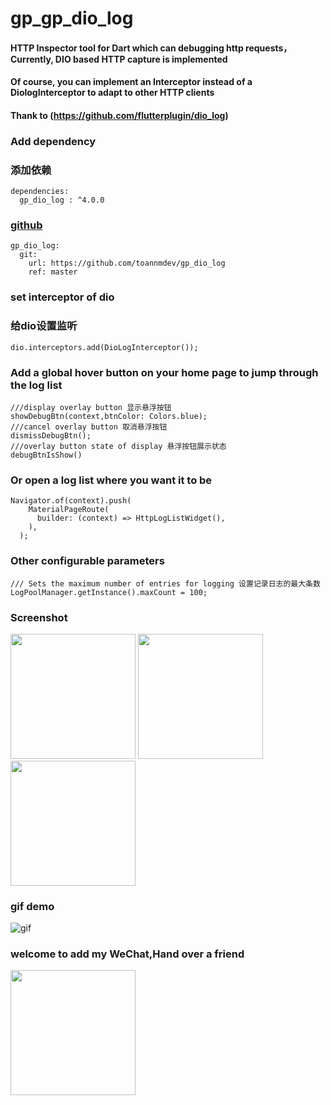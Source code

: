
# gp_gp_dio_log
#### HTTP Inspector tool for Dart which can debugging http requests，Currently, DIO based HTTP capture is implemented
#### Of course, you can implement an Interceptor instead of a DiologInterceptor to adapt to other HTTP clients
#### Thank to (https://github.com/flutterplugin/dio_log)

### Add dependency
### 添加依赖
```
dependencies: 
  gp_dio_log : ^4.0.0
```
### [github](https://github.com/toannmdev/gp_dio_log)
```
gp_dio_log:
  git:
    url: https://github.com/toannmdev/gp_dio_log
    ref: master
```
### set interceptor of dio
### 给dio设置监听
```
dio.interceptors.add(DioLogInterceptor());
```
### Add a global hover button on your home page to jump through the log list
```
///display overlay button 显示悬浮按钮
showDebugBtn(context,btnColor: Colors.blue);
///cancel overlay button 取消悬浮按钮
dismissDebugBtn();
///overlay button state of display 悬浮按钮展示状态
debugBtnIsShow()
```
### Or open a log list where you want it to be
``` 
Navigator.of(context).push(
    MaterialPageRoute(
      builder: (context) => HttpLogListWidget(),
    ),
  );  
```
### Other configurable parameters
```
/// Sets the maximum number of entries for logging 设置记录日志的最大条数
LogPoolManager.getInstance().maxCount = 100;
```

### Screenshot 
<img src="https://github.com/toannmdev/gp_dio_log/tree/master/images/log_list.jpg" width="200">      
<img src="https://github.com/toannmdev/gp_dio_log/tree/master/images/images/log_request.jpg" width="200">
<img src="https://github.com/toannmdev/gp_dio_log/tree/master/images/images/log_response.jpg" width="200">

### gif demo 
![gif](https://github.com/toannmdev/gp_dio_log/tree/master/images/images/gp_dio_log_example.gif)
### welcome to add my WeChat,Hand over a friend
<img src="https://github.com/toannmdev/gp_dio_log/tree/master/images/images/wechat.png" width="200">